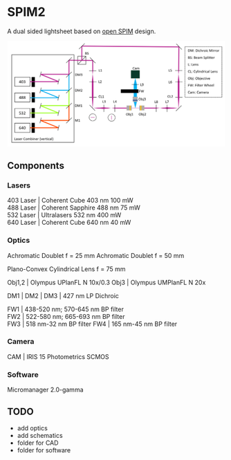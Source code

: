 # SPIM2

A dual sided lightsheet based on [open SPIM](https://openspim.org/) design.  

![System Schematic](/images/schematic.png)

## Components

### Lasers  
403 Laser | Coherent Cube 403 nm 100 mW  
488 Laser | Coherent Sapphire 488 nm 75 mW  
532 Laser | Ultralasers 532 nm 400 mW  
640 Laser | Coherent Cube 640 nm 40 mW

### Optics
Achromatic Doublet f = 25 mm
Achromatic Doublet f = 50 mm

Plano-Convex Cylindrical Lens f = 75 mm

Obj1,2 | Olympus UPlanFL N 10x/0.3
Obj3 | Olympus UMPlanFL N 20x

DM1 | 
DM2 | 
DM3 | 427 nm LP Dichroic

FW1 | 438-520 nm; 570-645 nm BP filter  
FW2 | 522-580 nm; 665-693 nm BP filter  
FW3 | 518 nm-32 nm BP filter 
FW4 | 165 nm-45 nm BP filter

### Camera
CAM | IRIS 15 Photometrics SCMOS   

### Software
Micromanager 2.0-gamma

## TODO 
* add optics  
* add schematics 
* folder for CAD
* folder for software
